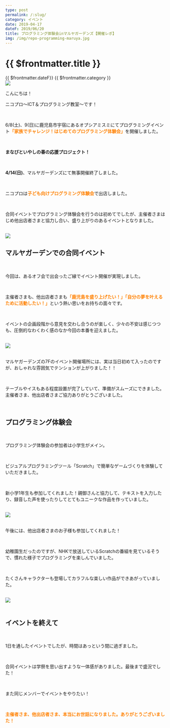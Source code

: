 ```yaml
---
type: post
permalink: /:slug/
category: イベント
date: 2019-04-17
dateF: 2019/06/20
title: プログラミング体験会inマルヤガーデンズ【開催レポ】
img: /img/repo-programming-maruya.jpg
---
```


# {{ $frontmatter.title }}

<div>
<span class="post-date">{{ $frontmatter.dateF}}</span>
<span class="post-category">{{ $frontmatter.category }}</span>
</div>

<img class="post-in-image" src="/img/repo-programming-maruya.jpg"/>

こんにちは！

ニコプロ～ICT＆プログラミング教室～です！

<br>

6/8(土)、9(日)に鹿児島市宇宿にあるオプシアミスミにてプログラミングイベント<font color="#ff8000">**「家族でチャレンジ！はじめてのプログラミング体験会」**</font>を開催しました。

<br>

**まなびといやしの春の応援プロジェクト！**

<br>

**4/14(日)**、マルヤガーデンズにて無事開催終了しました。

<br>

ニコプロは<font color="#ff8000">**子ども向けプログラミング体験会**</font>で出店しました。

<br>

合同イベントでプログラミング体験会を行うのは初めてでしたが、主催者さまはじめ他出店者さまと協力し合い、盛り上がりのあるイベントとなりました。

<br>

<img src="/img/repo-programming-maruya-info.jpg"/>
<br>

## マルヤガーデンでの合同イベント
<br>

今回は、あるオフ会で出会ったご縁でイベント開催が実現しました。

<br>

主催者さまも、他出店者さまも<font color="#ff8000">**「鹿児島を盛り上げたい！」「自分の夢を叶えるために活動したい！」**</font>という熱い思いをお持ちの面々です。

<br>

イベントの企画段階から意見を交わし合うのが楽しく、少々の不安は感じつつも、圧倒的なわくわく感のなか今回の本番を迎えました。

<br>

<img src="/img/repo-programming-maruya-staff.jpg"/>
<br>
<br>

マルヤガーデンズの7Fのイベント開催場所には、実は当日初めて入ったのですが、おしゃれな雰囲気でテンションが上がりました！！

<br>

テーブルやイスもある程度設置が完了していて、準備がスムーズにできました。主催者さま、他出店者さまご協力ありがとうございました。

<br>

## プログラミング体験会
<br>

プログラミング体験会の参加者は小学生がメイン。

<br>

ビジュアルプログラミングツール「Scratch」で簡単なゲームづくりを体験していただきました。

<br>

新小学1年生も参加してくれました！親御さんと協力して、テキストを入力したり、録音した声を使ったりしてとてもユニークな作品を作っていました。

<br>

<img src="/img/repo-programming-maruya-app1.png"/>
<br>
<br>

午後には、他出店者さまのお子様も参加してくれました！

<br>

幼稚園生だったのですが、NHKで放送しているScratchの番組を見ているそうで、慣れた様子でプログラミングを楽しんでいました。

<br>

たくさんキャラクターも登場してカラフルな楽しい作品ができあがっていました。

<br>

<img src="/img/repo-programming-maruya-app2.png"/>
<br>
<br>

## イベントを終えて
<br>

1日を通したイベントでしたが、時間はあっという間に過ぎました。

<br>

合同イベントは学祭を思い出すような一体感がありました。最後まで盛況でした！

<br>

また同じメンバーでイベントをやりたい！

<br>

<font color="#ff8000">**主催者さま、他出店者さま、本当にお世話になりました。ありがとうございました！**</font>
